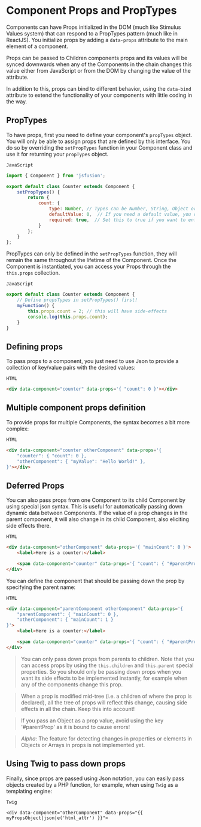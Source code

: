 # Component Props and PropTypes

Components can have Props initialized in the DOM (much like Stimulus
Values system) that can respond to a PropTypes pattern (much like in
ReactJS). You initialize props by adding a `data-props` attribute
to the main element of a component.

Props can be passed to Children components props and its values will be
synced downwards when any of the Components in the chain changes this
value either from JavaScript or from the DOM by changing the value of
the attribute.

In addition to this, props can bind to different behavior, using the
`data-bind` attribute to extend the functionality of your components with
little coding in the way.

## PropTypes

To have props, first you need to define your component's `propTypes` object.
You will only be able to assign props that are defined by this interface.
You do so by overriding the `setPropTypes` function in your Component
class and use it for returning your `propTypes` object.

`JavaScript`
```javascript
import { Component } from 'jsfusion';

export default class Counter extends Component {
    setPropTypes() {
        return {
            count: {
                type: Number, // Types can be Number, String, Object or Array
                defaultValue: 0,  // If you need a default value, you can assign it here
                required: true,  // Set this to true if you want to enforce your DOM element to always provide this prop's initial value
            }
        };
    }
};
```

PropTypes can only be defined in the `setPropTypes` function, they will
remain the same throughout the lifetime of the Component. Once the
Component is instantiated, you can access your Props through the
`this.props` collection.

`JavaScript`
```javascript
export default class Counter extends Component {
    // Define propsTypes in setPropTypes() first!
    myFunction() {
        this.props.count = 2; // this will have side-effects
        console.log(this.props.count);
    }
}
```

## Defining props

To pass props to a component, you just need to use Json to provide a
collection of key/value pairs with the desired values:

`HTML`
```html
<div data-component="counter" data-props='{ "count": 0 }'></div>
```

## Multiple component props definition

To provide props for multiple Components, the syntax becomes a bit more
complex:

`HTML`
```html
<div data-component="counter otherComponent" data-props='{
    "counter": { "count": 0 },
    "otherComponent": { "myValue": "Hello World!" },
}'></div>
```

## Deferred Props

You can also pass props from one Component to its child Component by
using special json syntax. This is useful for automatically passing down
dynamic data between Components. If the value of a prop changes in the
parent component, it will also change in its child Component, also eliciting
side effects there.

`HTML`
```html
<div data-component="otherComponent" data-props='{ "mainCount": 0 }'>
    <label>Here is a counter:</label>

    <span data-component="counter" data-props='{ "count": { "#parentProp": "mainCount" } }'></span>
</div>
```

You can define the component that should be passing down the prop by
specifying the parent name:

`HTML`
```html
<div data-component="parentComponent otherComponent" data-props='{
    "parentComponent": { "mainCount": 0 },
    "otherComponent": { "mainCount": 1 }
}'>
    <label>Here is a counter:</label>

    <span data-component="counter" data-props='{ "count": { "#parentProp": "parentComponent.mainCount" } }'></span>
</div>
```

> You can only pass down props from parents to children. Note that you can
> access props by using the `this.children` and `this.parent` special
> properties. So you should only be passing down props when you want its
> side effects to be implemented instantly, for example when any of the
> components change this prop.

> When a prop is modified mid-tree (i.e. a children of where the prop is
> declared), all the tree of props will reflect this
> change, causing side effects in all the chain. Keep this into account!

> If you pass an Object as a prop value, avoid using the key '#parentProp'
> as it is bound to cause errors!

> *Alpha*: The feature for detecting changes in properties or elements in
> Objects or Arrays in props is not implemented yet.

## Using Twig to pass down props

Finally, since props are passed using Json notation, you can easily
pass objects created by a PHP function, for example, when using `Twig` as
a templating engine:

`Twig`
```twig
<div data-component="otherComponent" data-props="{{ myPropsObject|json|e('html_attr') }}">
```
